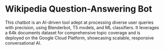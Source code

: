# Wikipedia Question-Answering Bot
This chatbot is an AI-driven tool adept at processing diverse user queries with precision, using Blenderbot, T5 models, and ML classifiers. It leverages a 64k documents dataset for comprehensive topic coverage and is deployed on the Google Cloud Platform, showcasing scalable, responsive conversational AI.
